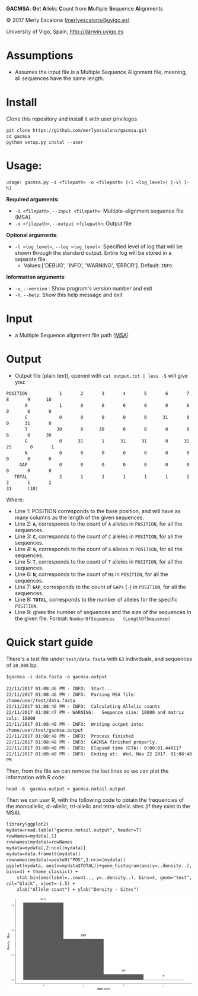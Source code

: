 
**GACMSA**: **G**et **A**llelic **C**ount from **M**ultiple **S**equence **A**lignments

© 2017 Merly Escalona (<merlyescalona@uvigo.es>)

University of Vigo, Spain, http://darwin.uvigo.es

# Assumptions

- Assumes the input file is a Multiple Sequence Alignment file, meaning, all
sequences have the same length.

# Install

Clone this repository and install it with user privileges

```
git clone https://github.com/merlyescalona/gacmsa.git
cd gacmsa
python setup.py instal --user
```

# Usage:
```
usage: gacmsa.py -i <filepath> -o <filepath> [-l <log_level>] [-v] [-h]
```

**Required arguments**:
- `-i <filepath>`, `--input <filepath>`: Multiple-alignment sequence file (MSA).
- `-o <filepath>`, `--output <filepath>`: Output file

**Optional arguments**:
- `-l <log_level>`, `--log <log_level>`: Specified level of log that will be shown through the standard output. Entire log will be stored in a separate file.
    - Values:['DEBUG', 'INFO', 'WARNING', 'ERROR']. Default: `INFO`.

**Information arguments**:
- `-v`, `--version`  : Show program's version number and exit
- `-h`, `--help`: Show this help message and exit

# Input

- a Multiple Sequence alignment file path ([MSA](https://en.wikipedia.org/wiki/Multiple_sequence_alignment))

# Output

- Output file (plain text), opened with `cat output.txt | less -S` will give you:

```
POSITION            1       2       3       4       5       6       7       8       9      10
       A            1       0       0       0       0       0       0       0       0       0
       C            0       0       0       0       0      31       0       0      31       0
       T           30       0      30       0       0       0       0       6       0      30
       G            0      31       1      31      31       0      31      25       0       1
       N            0       0       0       0       0       0       0       0       0       0
     GAP            0       0       0       0       0       0       0       0       0       0
   TOTAL            2       1       2       1       1       1       1       2       1       2
31      (10)
```


Where:

- Line 1: POSITION corresponds to the base position, and will have as many columns as the length of the given sequences.
- Line 2: **`A`**, corresponds to the count of `A` alleles in `POSITION`, for all the sequences.
- Line 3: **`C`**, corresponds to the count of `C` alleles in `POSITION`, for all the sequences.
- Line 4: **`G`**, corresponds to the count of `G` alleles in `POSITION`, for all the sequences.
- Line 5: **`T`**, corresponds to the count of `T` alleles in `POSITION`, for all the sequences.
- Line 6: **`N`**, corresponds to the count of `N`s in `POSITION`, for all the sequences.
- Line 7: **`GAP`**, corresponds to the count of `GAPs` (`-`) in `POSITION`, for all the sequences.
- Line 8: **`TOTAL`**, corresponds to the number of alleles for the specific `POSITION`.
- Line 9: gives the number of sequences and the size of the sequences in the given file. Format: `NumberOfSequences   (LengthOfSequence)`


# Quick start guide

There's a test file under `test/data.fasta` with `63` individuals, and sequences of `10.000` bp.

```
$gacmsa -i data.fasta -o gacmsa.output

22/11/2017 01:08:46 PM - INFO:	Start...
22/11/2017 01:08:46 PM - INFO:	Parsing MSA file: /home/user/test/data.fasta
22/11/2017 01:08:46 PM - INFO:	Calculating Allelic counts
22/11/2017 01:08:47 PM - WARNING:	Sequence size: 10000 and matrix cols: 10000
22/11/2017 01:08:48 PM - INFO:	Writing output into: /home/user/test/gacmsa.output
22/11/2017 01:08:48 PM - INFO:	Process finished
22/11/2017 01:08:48 PM - INFO:	GACMSA finished properly.
22/11/2017 01:08:48 PM - INFO:	Elapsed time (ETA):	0:00:01.440117
22/11/2017 01:08:48 PM - INFO:	Ending at:	Wed, Nov 22 2017. 01:08:48 PM
```


Then, from the file we can remove the last lines so we can plot the information with R code:

```
head -8  gacmsa.output > gacmsa.notail.output
```

Then we can user R, with the following code to obtain the frequencies of the monoallelic, di-allelic, tri-allelic and tetra-allelic sites (if they exist in the MSA).

```{R}
library(ggplot2)
mydata=read.table("gacmsa.notail.output", header=T)
rowNames=mydata[,1]
rownames(mydata)=rowNames
mydata=mydata[,2:ncol(mydata)]
mydata=data.frame(t(mydata))
rownames(mydata)=paste0("POS",1:nrow(mydata))
ggplot(mydata, aes(x=mydata$TOTAL))+geom_histogram(aes(y=..density..), bins=4) + theme_classic() +
    stat_bin(aes(label=..count.., y=..density..), bins=4, geom="text", col="black", vjust=-1.5) +
    xlab("Allele count") + ylab("Density - Sites")
```
![GACMSA output test](test/example.gacmsa.png)
